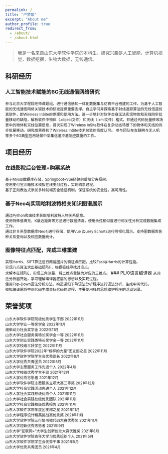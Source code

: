 ```yaml
---
permalink: /
title: "卢梦媛"
excerpt: "About me"
author_profile: true
redirect_from: 
  - /about/
  - /about.html
---
```


> 我是一名来自山东大学软件学院的本科生，研究兴趣是人工智能，计算机视觉，数据挖掘，生物大数据，无线通信。

科研经历
------
### 人工智能技术赋能的6G无线通信网络研究	                                                                                            

<small>   参与北京大学程翔老师课题组，进行通信感知一体化数据集与仿真平台搭建的工作，为基于人工智能的无线通信网络关键技术的研发提供重要支撑。自主学习并探索基于射线追踪算法的无线信道仿真软件，即Wireless InSite的原理和使用方法。进一步地针对软件自身无法实现物体和天线同步批量移动的缺陷，解析软件中物体（.object文件）和天线（.xml文件）格式，并通过代码批量修改场景中的物体和天线位置信息，首次实现了Wireless InSite软件在复杂动态场景下的物体和天线的同步批量移动。研究成果得到了Wireless InSite技术总监的高度认可。
   参与团队在车联网与无人机等多个6G典型应用场景中采集信道冲激响应数据的工作。</small>

项目经历
------
### 在线影院后台管理+购票系统
<small>基于Mysql数据库存储，Springboot+Vue搭建前后端分离框架。<br/>
使用支付宝沙箱技术模拟在线支付过程，实现购票过程。<br/>
基于正则表达式添加多种前端安全验证机制，保证系统的安全性，高可用性。<br/></small>

### 基于Neo4j实现哈利波特相关知识图谱展示
<small> 
通过Python爬虫技术获取哈利波特人物关系信息。<br/>
使用特殊值填充，K最近距离等方法进行数据清洗，使用余弦相似度进行相关性分析完成数据集成工作。<br/>
通过非关系型数据库Neo4j进行存储，使用Vue jQuery Echarts进行可视化展示，支持图数据库各种关系查询以及相应数据统计。<br/>
</small>

### 图像特征点匹配，完成三维重建
<small> 
 实现Harris、SIFT算法进行两幅图片的特征点匹配，比较Fast与Harris的计算性能。<br/>
实现八点算法求出基础矩阵F，根据极线寻找对应点。<br/>
求解本征矩阵E，实现三角测量，将二维点重建为对应的三维点。
</small>
### PL/0语言编译器
<small> 
从词法分析器开始，学习理解编译器底层的思想以及实现过程。<br/>
使用Top-Down语法分析方法，构造递归下降语法分析程序进行语法分析，生成中间代码。<br/>
模拟编译器将中间代码生成目标代码的过程，主要使用栈的思想维护程序的活动记录。</small>


荣誉奖项
------
<small>
山东大学软件学院院级优秀学生干部 2022年11月<br/>
山东大学学业一等奖学金 2022年11月<br/>
潍柴动力社会奖学金  2022年11月<br/>
山东大学社会服务类特长奖学金一等 2022年11月<br/>
山东大学创业实践类特长奖学金一等 2022年11月<br/>
山东大学校级三好学生 2022年11月<br/>
山东大学软件学院2022年“榜样的力量”团支部之星 2022年11月<br/>
山东大学软件学院学生会优秀部长 2022年8月<br/>
山东大学优秀共青团员 2022年5月<br/>
山东大学志愿服务工作先进个人 2022年4月<br/>
山东大学校级优秀学生干部  2021年12月<br/>
山东大学优秀志愿者  2021年12月<br/>
山东大学软件学院志愿服务立项大赛三等奖  2021年12月<br/>
山东大学社会实践活动先进个人 2021年12月<br/>
山东大学社会实践校级优秀个人  2021年11月<br/>
山东大学社会实践校级优秀团队  2021年11月<br/>
山东大学社会实践校级优秀报告  2021年11月<br/>
山东大学软件学院年度团支部之星  2021年11月<br/>
山东大学程序设计精英挑战赛优秀奖 2021年11月<br/>
山东大学软件学院三行情书微代码大赛优秀奖  2021年11月<br/>
山东大学迎新优秀志愿者 2021年9月<br/>
山东大学“互联网+”大学生创新创业大赛优胜奖 2021年8月<br/>
山东大学软件学院青年大学习优秀组织个人 2021年5月<br/>
山东大学软件学院学生会优秀干事 2021年5月<br/>
山东大学优秀共青团员  2021年4月<br/>
  </small>


